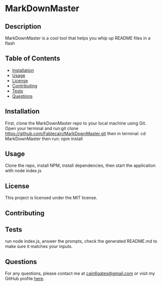 
# MarkDownMaster

## Description
MarkDownMaster is a cool tool that helps you whip up README files in a flash

## Table of Contents
- [Installation](#installation)
- [Usage](#usage)
- [License](#license)
- [Contributing](#contributing)
- [Tests](#tests)
- [Questions](#questions)

## Installation
First, clone the MarkDownMaster repo to your local machine using Git. Open your terminal and run:git clone https://github.com/Fablecain/MarkDownMaster.git then in terminal: cd MarkDownMaster then run: npm install

## Usage
Clone the repo, install NPM, install dependencies, then start the application with node index.js

## License
This project is licensed under the MIT license.

## Contributing


## Tests
run node index.js, answer the prompts, check the generated README.md to make sure it matches your inputs.

## Questions
For any questions, please contact me at [cain6gates@gmail.com](mailto:cain6gates@gmail.com) or visit my GitHub profile [here](https://github.com/Fablecain).
